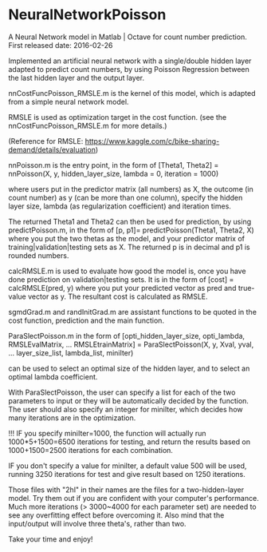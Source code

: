 # NeuralNetworkPoisson
A Neural Network model in Matlab | Octave for count number prediction.
First released date: 2016-02-26

Implemented an artificial neural network with a single/double hidden layer adapted to predict count numbers, by using Poisson Regression between the last hidden layer and the output layer.

 nnCostFuncPoisson_RMSLE.m is the kernel of this model, which is adapted from a simple neural network model.
 
 RMSLE is used as optimization target in the cost function. (see the nnCostFuncPoisson_RMSLE.m for more details.)
 
 (Reference for RMSLE: https://www.kaggle.com/c/bike-sharing-demand/details/evaluation)

 nnPoisson.m is the entry point, in the form of [Theta1, Theta2] = nnPoisson(X, y, hidden_layer_size, lambda = 0, iteration = 1000)
 
 where users put in the predictor matrix (all numbers) as X, the outcome (in count number) as y (can be more than one column), specify the hidden layer size, lambda (as regularization coefficient) and iteration times.
 
 The returned Theta1 and Theta2 can then be used for prediction, by using predictPoisson.m, in the form of 
 [p, p1]= predictPoisson(Theta1, Theta2, X)
 where you put the two thetas as the model, and your predictor matrix of training|validation|testing sets as X. The returned p is in decimal and p1 is rounded numbers.

 calcRMSLE.m is used to evaluate how good the model is, once you have done prediction on validation|testing sets.
 It is in the form of [cost] = calcRMSLE(pred, y)
 where you put your predicted vector as pred and true-value vector as y. The resultant cost is calculated as RMSLE.

 sgmdGrad.m
  and
 randInitGrad.m
  are assistant functions to be quoted in the cost function, prediction and the main function.

 ParaSlectPoisson.m in the form of
 [opti_hidden_layer_size, opti_lambda, RMSLEvalMatrix, ...
        RMSLEtrainMatrix] = ParaSlectPoisson(X, y, Xval, yval, ...
        layer_size_list, lambda_list, miniIter)

 can be used to select an optimal size of the hidden layer, and to select an optimal lambda coefficient.
 
 With ParaSlectPoisson, the user can specify a list for each of the two parameters to input or they will be automatically decided by the function. The user should also specify an integer for miniIter, which decides how many iterations are in the optimization.
 
 !!! IF you specify miniIter=1000, the function will actually run 1000*5+1500=6500 iterations for testing, and 
 return the results based on 1000+1500=2500 iterations for each combination.
 
 IF you don't specify a value for miniIter, a default value 500 will be used, running 3250 iterations for test and give result based on 1250 iterations.

Those files with "2hl" in their names are the files for a two-hidden-layer model. Try them out if you are confident with your computer's performance. Much more iterations (> 3000~4000 for each parameter set) are needed to see any overfitting effect before overcoming it. Also mind that the input/output will involve three theta's, rather than two.

Take your time and enjoy!

